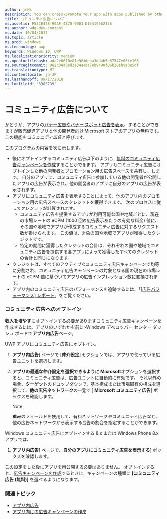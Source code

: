 ```yaml
---
author: jnHs
Description: You can cross-promote your app with apps published by other developers. We call this feature community ads.
title: コミュニティ広告について
ms.assetid: F55CE478-99AF-4B70-90D1-D16419562136
ms.author: wdg-dev-content
ms.date: 10/04/2017
ms.topic: article
ms.prod: windows
ms.technology: uwp
keywords: Windows 10, UWP
ms.localizationpriority: medium
ms.openlocfilehash: ada2e0610e81e986deba3ddab5e87547e05fe108
ms.sourcegitcommit: 9e2c34a5ed3134aeca7eb9490f05b20eb9a3e5df
ms.translationtype: MT
ms.contentlocale: ja-JP
ms.lasthandoff: 09/17/2018
ms.locfileid: "3985739"
---
```

# <a name="about-community-ads"></a>コミュニティ広告について

かどうか、アプリの[バナー広告やバナー スポット広告を表示](../monetize/display-ads-in-your-app.md)、することができますが販売促進アプリと他の開発者向け Microsoft ストアのアプリの無料です。 この機能を*コミュニティ広告*と呼びます。  

このプログラムの内容を次に示します。

* 後にオプトインするコミュニティ広告以下のように、[無料のコミュニティ広告キャンペーンを作成](create-an-ad-campaign-for-your-app.md)することができます。 アプリもコミュニティ広告にオプトインした他の開発者とプロモーション用の広告スペースを共有し、します。 自分のアプリに、コミュニティ広告に参加している他の開発者が公開したアプリの広告が表示され、他の開発者のアプリに自分のアプリの広告が表示されます。
* アプリにコミュニティ広告を表示することによって、他のアプリ内のプロモーション用の広告スペースのクレジットを獲得できます。 次のプロセスに従ってクレジットが計算されます。
  * コミュニティ広告を提供するアプリが利用可能な国や地域ごとに、現在の市場レートの eCPM (1000 回の広告表示あたりの有効な料金) 値に、その国や地域でアプリが作成するコミュニティ広告に対するリクエスト数が掛けられます。 この値は、対象の国や地域でアプリが獲得したクレジットです。
  * 特定の期間に獲得したクレジットの合計は、それぞれの国や地域でコミュニティ広告を提供する各アプリによって獲得したすべてのクレジットの合計と同じになります。
* クレジットは、すべてのアクティブなコミュニティ広告キャンペーンで均等に分割され、コミュニティ広告キャンペーンの対象となる国の現在の市場レートの eCPM 値に基づいてアプリの広告インプレッション数に変換されます。
* アプリ内のコミュニティ広告のパフォーマンスを追跡するには、「[[広告パフォーマンス] レポート](advertising-performance-report.md)」をご覧ください。

### <a name="opt-in-to-community-ads"></a>コミュニティ広告へのオプトイン

**収入を増やす**にオプトインする必要がありますコミュニティ広告キャンペーンを作成するには、アプリのいずれかを前に&gt;Windows デベロッパー センター ダッシュ ボードで**アプリ内広告**ページ。

UWP アプリにコミュニティ広告にオプトイン。

1. **アプリ内広告**] ページで [**仲介設定**] セクションでは、アプリで使っている広告ユニットを選択します。
2. **アプリの最適な仲介設定を選択できるように Microsoft**オプションを選択すると、コミュニティ広告は、広告ユニットに自動的に有効です。 それ以外の場合、**ターゲット**のドロップダウンで、基本構成または市場固有の構成を選択して、**他の広告ネットワーク**の一覧で [ **Microsoft コミュニティ広告**] ボックスを確認します。

    > [!NOTE]
    > **重み**のフィールドを使用して、有料ネットワークやコミュニティ広告など、他の広告ネットワークから表示する広告の割合を指定することができます。

Windows コミュニティ広告にオプトインする 8.x または Windows Phone 8.x アプリでは、

1. **アプリ内広告**] ページで、**自分のアプリにコミュニティ広告を表示する**] ボックスを確認します。

この設定をした後にアプリを再公開する必要はありません。 オプトインすると、[広告キャンペーンを作成](create-an-ad-campaign-for-your-app.md)するときに、キャンペーンの種類に **[コミュニティ広告 (無料)]** を選べるようになります。

### <a name="related-topics"></a>関連トピック

* [アプリ内広告](in-app-ads.md)
* [アプリ向けの広告キャンペーンの作成](create-an-ad-campaign-for-your-app.md)
